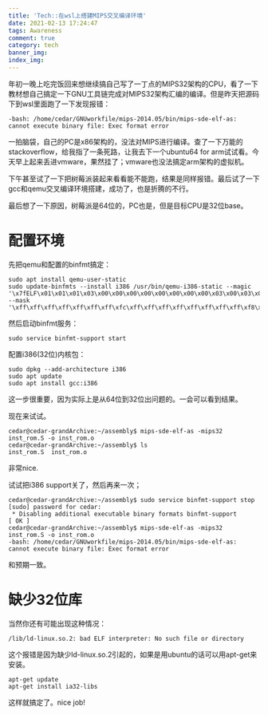 ```yaml
---
title: 'Tech::在wsl上搭建MIPS交叉编译环境'
date: 2021-02-13 17:24:47
tags: Awareness 
comment: true
category: tech
banner_img: 
index_img: 
---
```


年初一晚上吃完饭回来想继续搞自己写了一丁点的MIPS32架构的CPU，看了一下教材想自己搞定一下GNU工具链完成对MIPS32架构汇编的编译。但是昨天把源码下到wsl里面跑了一下发现报错：

```
-bash: /home/cedar/GNUworkfile/mips-2014.05/bin/mips-sde-elf-as: cannot execute binary file: Exec format error
```

一拍脑袋，自己的PC是x86架构的，没法对MIPS进行编译。查了一下万能的stackoverflow，给我指了一条死路，让我去下一个ubuntu64 for arm试试看。今天早上起来丢进vmware，果然挂了；vmware也没法搞定arm架构的虚拟机。

下午甚至试了一下把树莓派装起来看看能不能跑，结果是同样报错。最后试了一下gcc和qemu交叉编译环境搭建，成功了，也是折腾的不行。

最后想了一下原因，树莓派是64位的，PC也是，但是目标CPU是32位base。

# 配置环境

先把qemu和配置的binfmt搞定：

```
sudo apt install qemu-user-static
sudo update-binfmts --install i386 /usr/bin/qemu-i386-static --magic '\x7fELF\x01\x01\x01\x03\x00\x00\x00\x00\x00\x00\x00\x00\x03\x00\x03\x00\x01\x00\x00\x00' --mask '\xff\xff\xff\xff\xff\xff\xff\xfc\xff\xff\xff\xff\xff\xff\xff\xff\xf8\xff\xff\xff\xff\xff\xff\xff'
```

然后启动binfmt服务：

```
sudo service binfmt-support start
```

配置i386(32位)内核包：

```
sudo dpkg --add-architecture i386
sudo apt update
sudo apt install gcc:i386
```

这一步很重要，因为实际上是从64位到32位出问题的。一会可以看到结果。

现在来试试。

```
cedar@cedar-grandArchive:~/assembly$ mips-sde-elf-as -mips32 inst_rom.S -o inst_rom.o
cedar@cedar-grandArchive:~/assembly$ ls
inst_rom.S  inst_rom.o
```

非常nice.

试试把i386 support关了，然后再来一次；

```
cedar@cedar-grandArchive:~/assembly$ sudo service binfmt-support stop
[sudo] password for cedar:
 * Disabling additional executable binary formats binfmt-support                                                 [ OK ]
cedar@cedar-grandArchive:~/assembly$ mips-sde-elf-as -mips32 inst_rom.S -o inst_rom.o
-bash: /home/cedar/GNUworkfile/mips-2014.05/bin/mips-sde-elf-as: cannot execute binary file: Exec format error
```

和预期一致。

# 缺少32位库

当然你还有可能出现这种情况：

```
/lib/ld-linux.so.2: bad ELF interpreter: No such file or directory
```

这个报错是因为缺少ld-linux.so.2引起的，如果是用ubuntu的话可以用apt-get来安装。

```
apt-get update
apt-get install ia32-libs
```

这样就搞定了。nice job!